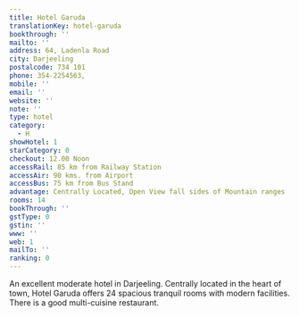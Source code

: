 ```yaml
---
title: Hotel Garuda
translationKey: hotel-garuda
bookthrough: ''
mailto: ''
address: 64, Ladenla Road
city: Darjeeling
postalcode: 734 101
phone: 354-2254563,
mobile: ''
email: ''
website: ''
note: ''
type: hotel
category:
  - H
showHotel: 1
starCategory: 0
checkout: 12.00 Noon
accessRail: 85 km from Railway Station
accessAir: 90 kms. from Airport
accessBus: 75 km from Bus Stand
advantage: Centrally Located, Open View fall sides of Mountain ranges
rooms: 14
bookThrough: ''
gstType: 0
gstin: ''
www: ''
web: 1
mailTo: ''
ranking: 0
---
```







An excellent moderate hotel in Darjeeling. Centrally located in the heart of town, Hotel Garuda offers 24 spacious tranquil rooms with modern facilities. There is a good multi-cuisine restaurant.